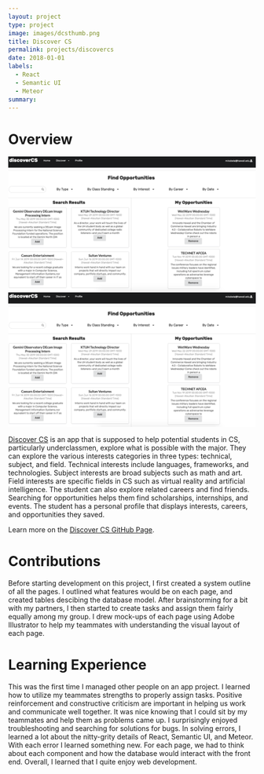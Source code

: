 ```yaml
---
layout: project
type: project
image: images/dcsthumb.png
title: Discover CS
permalink: projects/discovercs
date: 2018-01-01
labels:
  - React
  - Semantic UI
  - Meteor
summary: 
---
```


# Overview

<img class="ui centered image" src="../images/discovercs1.png">
<img class="ui centered image" src="../images/discovercs1.png">


[Discover CS](http://discovercs.meteorapp.com/#/) is an app that is supposed to help potential students in CS, particularly underclassmen, explore what is possible with the major. They can explore the various interests categories in three types: technical, subject, and field. Technical interests include languages, frameworks, and technologies. Subject interests are broad subjects such as math and art. Field interests are specific fields in CS such as virtual reality and artificial intelligence. The student can also explore related careers and find friends. Searching for opportunities helps them find scholarships, internships, and events. The student has a personal profile that displays interests, careers, and opportunities they saved. 

Learn  more on the [Discover CS GitHub Page](https://discovercs.github.io/). 



# Contributions

Before starting development on this project, I first created a system outline of all the pages. I outlined what features would be on each page, and created tables descibing the database model. After brainstorming for a bit with my partners, I then started to create tasks and assign them fairly equally among my group.  I drew mock-ups of each page using Adobe Illustrator to help my teammates with understanding the visual layout of each page. 

# Learning Experience

This was the first time I managed other people on an app project. I learned how to utilize my teammates strengths to properly assign tasks. Positive reinforcement and constructive criticism are important in helping us work and communicate well together. It was nice knowing that I could sit by my teammates and help them as problems came up. I surprisingly enjoyed troubleshooting and searching for solutions for bugs. In solving errors, I learned a lot about the nitty-grity details of React, Semantic UI, and Meteor. With each error I learned something new. For each page, we had to think about each component and how the database would interact with the front end. Overall, I learned that I quite enjoy web development. 


